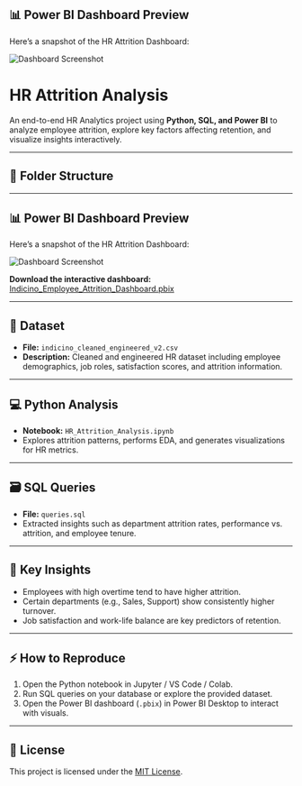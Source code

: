 ## 📊 Power BI Dashboard Preview
Here’s a snapshot of the HR Attrition Dashboard:

![Dashboard Screenshot](PowerBI/dashboard_screenshot.png)

# HR Attrition Analysis

An end-to-end HR Analytics project using **Python, SQL, and Power BI** to analyze employee attrition, explore key factors affecting retention, and visualize insights interactively.

---

## 📂 Folder Structure


---

## 📊 Power BI Dashboard Preview

Here’s a snapshot of the HR Attrition Dashboard:

![Dashboard Screenshot](PowerBI/dashboard_screenshot.png)

**Download the interactive dashboard:** [Indicino_Employee_Attrition_Dashboard.pbix](PowerBI/Indicino_Employee_Attrition_Dashboard.pbix)

---

## 📝 Dataset

- **File:** `indicino_cleaned_engineered_v2.csv`  
- **Description:** Cleaned and engineered HR dataset including employee demographics, job roles, satisfaction scores, and attrition information.

---

## 💻 Python Analysis

- **Notebook:** `HR_Attrition_Analysis.ipynb`  
- Explores attrition patterns, performs EDA, and generates visualizations for HR metrics.

---

## 🗃 SQL Queries

- **File:** `queries.sql`  
- Extracted insights such as department attrition rates, performance vs. attrition, and employee tenure.

---

## 🔑 Key Insights

- Employees with high overtime tend to have higher attrition.  
- Certain departments (e.g., Sales, Support) show consistently higher turnover.  
- Job satisfaction and work-life balance are key predictors of retention.

---

## ⚡ How to Reproduce

1. Open the Python notebook in Jupyter / VS Code / Colab.  
2. Run SQL queries on your database or explore the provided dataset.  
3. Open the Power BI dashboard (`.pbix`) in Power BI Desktop to interact with visuals.

---

## 📜 License

This project is licensed under the [MIT License](LICENSE).

